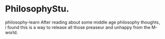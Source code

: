 # PhilosophyStu.
philosophy-learn
After reading about some middle age philosophy thoughts, i found this is a way to release all those preaseur and unhappy from the M-world.
